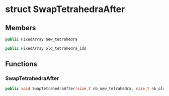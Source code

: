 # struct SwapTetrahedraAfter


## Members

```cpp
public FixedArray new_tetrahedra

```

```cpp
public FixedArray old_tetrahedra_ids

```



## Functions

### SwapTetrahedraAfter

```cpp
public void SwapTetrahedraAfter(size_t nb_new_tetrahedra, size_t nb_old_tetrahedra)
```




